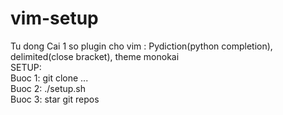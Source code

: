 # vim-setup
Tu dong Cai 1 so plugin cho vim : Pydiction(python completion), delimited(close bracket), theme monokai  
SETUP:  
Buoc 1: git clone ...  
Buoc 2: ./setup.sh  
Buoc 3: star git repos  



